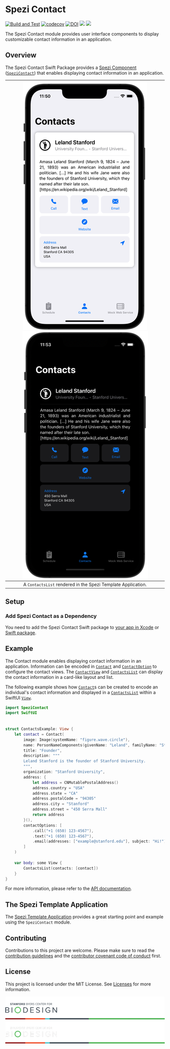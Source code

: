 <!--

This source file is part of the Stanford Spezi open-source project.

SPDX-FileCopyrightText: 2022 Stanford University and the project authors (see CONTRIBUTORS.md)

SPDX-License-Identifier: MIT
  
-->

# Spezi Contact

[![Build and Test](https://github.com/StanfordSpezi/SpeziContact/actions/workflows/build-and-test.yml/badge.svg)](https://github.com/StanfordSpezi/SpeziContact/actions/workflows/build-and-test.yml)
[![codecov](https://codecov.io/gh/StanfordSpezi/SpeziContact/branch/main/graph/badge.svg?token=YWyxmie4aT)](https://codecov.io/gh/StanfordSpezi/SpeziContact)
[![DOI](https://zenodo.org/badge/DOI/10.5281/zenodo.7803121.svg)](https://doi.org/10.5281/zenodo.7803121)
[![](https://img.shields.io/endpoint?url=https%3A%2F%2Fswiftpackageindex.com%2Fapi%2Fpackages%2FStanfordSpezi%2FSpeziContact%2Fbadge%3Ftype%3Dswift-versions)](https://swiftpackageindex.com/StanfordSpezi/SpeziContact)
[![](https://img.shields.io/endpoint?url=https%3A%2F%2Fswiftpackageindex.com%2Fapi%2Fpackages%2FStanfordSpezi%2FSpeziContact%2Fbadge%3Ftype%3Dplatforms)](https://swiftpackageindex.com/StanfordSpezi/SpeziContact)

The Spezi Contact module provides user interface components to display customizable contact information in an application.

## Overview

The Spezi Contact Swift Package provides a [Spezi Component](https://swiftpackageindex.com/stanfordspezi/spezi/documentation/spezi/component) ([`SpeziContact`](https://swiftpackageindex.com/stanfordspezi/spezicontact/documentation/spezicontact)) that enables displaying contact information in an application.

| ![Screenshot showing a ContactsList rendered within the Spezi Template Application.](Sources/SpeziContact/SpeziContact.docc/Resources/Overview.png#gh-light-mode-only) ![Screenshot showing a ContactsList rendered within the Spezi Template Application.](Sources/SpeziContact/SpeziContact.docc/Resources/Overview-dark.png#gh-dark-mode-only) |
 |:---:|
 | A ``ContactsList`` rendered in the Spezi Template Application. |

## Setup

### Add Spezi Contact as a Dependency

You need to add the Spezi Contact Swift package to
[your app in Xcode](https://developer.apple.com/documentation/xcode/adding-package-dependencies-to-your-app#) or
[Swift package](https://developer.apple.com/documentation/xcode/creating-a-standalone-swift-package-with-xcode#Add-a-dependency-on-another-Swift-package).

## Example

The Contact module enables displaying contact information in an application. 
Information can be encoded in [`Contact`](https://swiftpackageindex.com/stanfordspezi/spezicontact/documentation/spezicontact/contact) and [`ContactOption`](https://swiftpackageindex.com/stanfordspezi/spezicontact/documentation/spezicontact/contactoption) to configure the contact views.
The [`ContactView`](https://swiftpackageindex.com/stanfordspezi/spezicontact/documentation/spezicontact/contactview) and [`ContactsList`](https://swiftpackageindex.com/stanfordspezi/spezicontact/documentation/spezicontact/contactslist) can display the contact information in a card-like layout and list.

The following example shows how [`Contact`](https://swiftpackageindex.com/stanfordspezi/spezicontact/documentation/spezicontact/contact)s can be created to encode an individual's contact information and displayed in a [`ContactsList`](https://swiftpackageindex.com/stanfordspezi/spezicontact/documentation/spezicontact/contactslist) within a SwiftUI [`View`](https://developer.apple.com/documentation/swiftui/view).

```swift
import SpeziContact
import SwiftUI


struct ContactsExample: View {
    let contact = Contact(
        image: Image(systemName: "figure.wave.circle"),
        name: PersonNameComponents(givenName: "Leland", familyName: "Stanford"),
        title: "Founder",
        description: """
        Leland Stanford is the founder of Stanford University.
        """,
        organization: "Stanford University",
        address: {
            let address = CNMutablePostalAddress()
            address.country = "USA"
            address.state = "CA"
            address.postalCode = "94305"
            address.city = "Stanford"
            address.street = "450 Serra Mall"
            return address
        }(),
        contactOptions: [
            .call("+1 (650) 123-4567"),
            .text("+1 (650) 123-4567"),
            .email(addresses: ["example@stanford.edu"], subject: "Hi!")
        ]
    )
    
    var body: some View {
        ContactsList(contacts: [contact])
    }
}
```

For more information, please refer to the [API documentation](https://swiftpackageindex.com/StanfordSpezi/SpeziContact/documentation).


## The Spezi Template Application

The [Spezi Template Application](https://github.com/StanfordSpezi/SpeziTemplateApplication) provides a great starting point and example using the `SpeziContact` module.


## Contributing

Contributions to this project are welcome. Please make sure to read the [contribution guidelines](https://github.com/StanfordSpezi/.github/blob/main/CONTRIBUTING.md) and the [contributor covenant code of conduct](https://github.com/StanfordSpezi/.github/blob/main/CODE_OF_CONDUCT.md) first.


## License

This project is licensed under the MIT License. See [Licenses](https://github.com/StanfordSpezi/SpeziContact/tree/main/LICENSES) for more information.

![Spezi Footer](https://raw.githubusercontent.com/StanfordSpezi/.github/main/assets/FooterLight.png#gh-light-mode-only)
![Spezi Footer](https://raw.githubusercontent.com/StanfordSpezi/.github/main/assets/FooterDark.png#gh-dark-mode-only)
